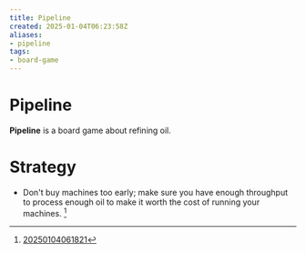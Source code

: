 ```yaml
---
title: Pipeline
created: 2025-01-04T06:23:58Z
aliases:
- pipeline
tags:
- board-game
---
```


# Pipeline

**Pipeline** is a board game about refining oil.

# Strategy

- Don't buy machines too early; make sure you have enough throughput to process enough oil to make it worth the cost of running your machines. [^1]

[^1]: [20250104061821](../entries/20250104061821.md)
